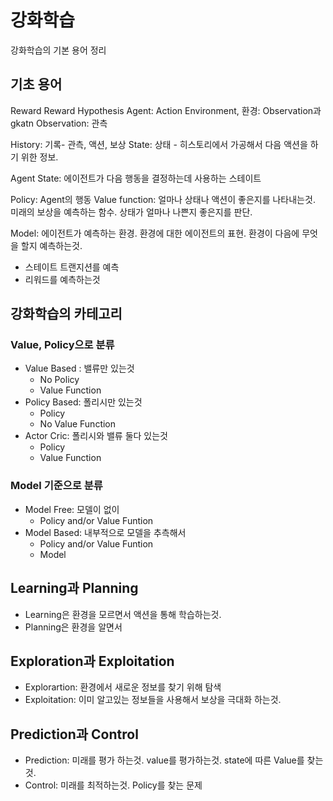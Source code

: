 # 강화학습 
강화학습의 기본 용어 정리

## 기초 용어
Reward
Reward Hypothesis
Agent: 
Action
Environment, 환경: Observation과 gkatn
Observation: 관측 

History: 기록- 관측, 액션, 보상
State: 상태 - 히스토리에서 가공해서 다음 액션을 하기 위한 정보. 

Agent State: 에이전트가 다음 행동을 결정하는데 사용하는 스테이트

Policy: Agent의 행동
Value function: 얼마나 상태나 액션이 좋은지를 나타내는것. 미래의 보상을 예측하는 함수. 상태가 얼마나 나쁜지 좋은지를 판단.  
  
Model: 에이전트가 예측하는 환경.  환경에 대한 에이전트의 표현. 환경이 다음에 무엇을 할지 예측하는것.
 - 스테이트 트랜지션를 예측
 - 리워드를 예측하는것 

## 강화학습의 카테고리
### Value, Policy으로 분류
- Value Based : 밸류만 있는것
    * No Policy
    * Value Function
- Policy Based: 폴리시만 있는것
    * Policy
    * No Value Function
- Actor Cric: 폴리시와 밸류 둘다 있는것
    * Policy
    * Value Function


### Model 기준으로 분류
- Model Free: 모델이 없이
    * Policy and/or Value Funtion
- Model Based: 내부적으로 모델을 추측해서 
    * Policy and/or Value Funtion
    * Model

## Learning과 Planning
- Learning은 환경을 모르면서 액션을 통해 학습하는것. 
- Planning은 환경을 알면서 

## Exploration과 Exploitation

- Explorartion: 환경에서 새로운 정보를 찾기 위해 탐색
- Exploitation: 이미 알고있는 정보들을 사용해서 보상을 극대화 하는것.

## Prediction과 Control
- Prediction: 미래를 평가 하는것. value를 평가하는것. state에 따른 Value를 찾는것. 
- Control: 미래를 최적하는것. Policy를 찾는 문제  